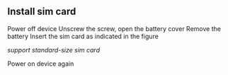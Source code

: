 ## Install sim card

 Power off device
 Unscrew the screw, open the battery cover
 Remove the battery
 Insert the sim card as indicated in the figure

 *support standard-size sim card*

 Power on device again
